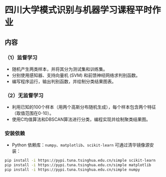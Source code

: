 # 四川大学模式识别与机器学习课程平时作业

## 内容
### （1）监督学习
- 随机产生两类样本，并将其分为测试集和训练集。
- 分别使用感知器、支持向量机 (SVM) 和前馈神经网络求判别函数。
- 编写程序运行，输出判别函数，并绘制分类结果图表。
### （2）无监督学习
- 利用已知的100个样本（用两个高斯分布随机生成），每个样本包含两个特征（取值范围在0-10）。
- 使用C均值算法和DBSCAN算法进行分类，编程实现并绘制聚类结果图。

### 安装依赖
- Python 依赖库：`numpy`、`matplotlib`、`scikit-learn`
可通过清华镜像源安装：
```bash
pip install -i https://pypi.tuna.tsinghua.edu.cn/simple scikit-learn
pip install -i https://pypi.tuna.tsinghua.edu.cn/simple matplotlib
pip install -i https://pypi.tuna.tsinghua.edu.cn/simple numpy
```